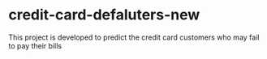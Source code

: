 # credit-card-defaluters-new
This project is developed to predict the credit card customers who may fail to pay their bills 
